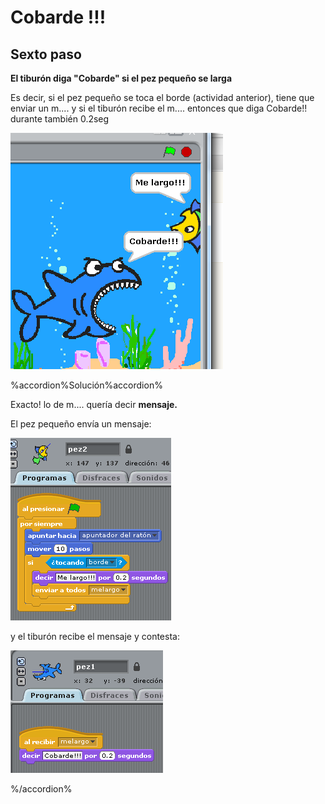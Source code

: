 
# Cobarde !!!

## Sexto paso

****El tiburón diga "Cobarde" si el pez pequeño se larga****

Es decir, si el pez pequeño se toca el borde (actividad anterior), tiene que enviar un m.... y si el tiburón recibe el m.... entonces que diga Cobarde!! durante también 0.2seg

![](img/4-5.png)


%accordion%Solución%accordion%

Exacto! lo de m.... quería decir **mensaje. <br />**

El pez pequeño envía un mensaje:

![](img/4-3.png)

y el tiburón recibe el mensaje y contesta:

![](img/4-4.png)

%/accordion%
